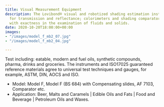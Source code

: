 ```yaml
---
title: Visual Measurement Equipment
description: The Lovibond® visual and robotized shading estimation instruments (spectrophotometers
  for transmission and reflectance; colorimeters and shading comparators) are equal
  with exactness in the examination of fluids and solids.
date: 2020-10-20T18:00:00+00:00
images:
- "/images/model_f_mb2_07.jpg"
- "/images/model_f_mb2_04.jpg"

---
```

Test including: eatable, modern and fuel oils, synthetic compounds, pharma, drinks and groceries. The instruments and ISO17025 guaranteed reference materials agree to universal test techniques and gauges, for example, ASTM, DIN, AOCS and ISO.

* Model: Model F, Model F (BS 684) with Compensating slides, AF 7103, Comparator etc.
* Application: Beer, Malts and Caramels | Edible Oils and Fats | Food and Beverage | Petroleum Oils and Waxes.